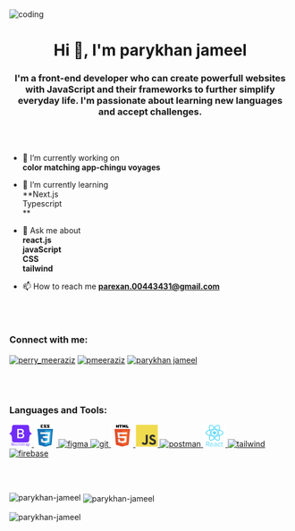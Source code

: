 <img align="center" alt="coding" width="1000" height="300"  src="https://wallpapers.com/images/hd/monkey-doing-coding-kabic55n6a0wai1i.jpg">
<h1 align="center">Hi 👋, I'm parykhan jameel</h1>
<h3 align="center">I'm a front-end developer who can create powerfull websites with JavaScript and their frameworks to further simplify everyday life. I'm passionate about learning new languages and accept challenges.</h3>
<br>
<br>


- 🔭 I’m currently working on <br>**color matching app-chingu voyages**

- 🌱 I’m currently learning<br>
 **Next.js<br>
 Typescript<br>
 **
  

- 💬 Ask me about<br>
 **react.js <br>
  javaScript<br>
  CSS<br>
  tailwind**

- 📫 How to reach me **parexan.00443431@gmail.com**
<br>
<br>

<h3 align="left">Connect with me:</h3>
<p align="left">
<a href="https://codepen.io/perry_meeraziz" target="blank"><img align="center" src="https://raw.githubusercontent.com/rahuldkjain/github-profile-readme-generator/master/src/images/icons/Social/codepen.svg" alt="perry_meeraziz" height="30" width="40" /></a>
<a href="https://twitter.com/pmeeraziz" target="blank"><img align="center" src="https://raw.githubusercontent.com/rahuldkjain/github-profile-readme-generator/master/src/images/icons/Social/twitter.svg" alt="pmeeraziz" height="30" width="40" /></a>
<a href="https://linkedin.com/in/parykhan jameel" target="blank"><img align="center" src="https://raw.githubusercontent.com/rahuldkjain/github-profile-readme-generator/master/src/images/icons/Social/linked-in-alt.svg" alt="parykhan jameel" height="30" width="40" /></a>
</p>
<br>
<br>

<h3 align="left">Languages and Tools:</h3>
<p align="left"> <a href="https://getbootstrap.com" target="_blank" rel="noreferrer"> <img src="https://raw.githubusercontent.com/devicons/devicon/master/icons/bootstrap/bootstrap-plain-wordmark.svg" alt="bootstrap" width="40" height="40"/> </a> <a href="https://www.w3schools.com/css/" target="_blank" rel="noreferrer"> <img src="https://raw.githubusercontent.com/devicons/devicon/master/icons/css3/css3-original-wordmark.svg" alt="css3" width="40" height="40"/> </a> <a href="https://www.figma.com/" target="_blank" rel="noreferrer"> <img src="https://www.vectorlogo.zone/logos/figma/figma-icon.svg" alt="figma" width="40" height="40"/> </a> <a href="https://git-scm.com/" target="_blank" rel="noreferrer"> <img src="https://www.vectorlogo.zone/logos/git-scm/git-scm-icon.svg" alt="git" width="40" height="40"/> </a> <a href="https://www.w3.org/html/" target="_blank" rel="noreferrer"> <img src="https://raw.githubusercontent.com/devicons/devicon/master/icons/html5/html5-original-wordmark.svg" alt="html5" width="40" height="40"/> </a> <a href="https://developer.mozilla.org/en-US/docs/Web/JavaScript" target="_blank" rel="noreferrer"> <img src="https://raw.githubusercontent.com/devicons/devicon/master/icons/javascript/javascript-original.svg" alt="javascript" width="40" height="40"/> </a> <a href="https://postman.com" target="_blank" rel="noreferrer"> <img src="https://www.vectorlogo.zone/logos/getpostman/getpostman-icon.svg" alt="postman" width="40" height="40"/> </a> <a href="https://reactjs.org/" target="_blank" rel="noreferrer"> <img src="https://raw.githubusercontent.com/devicons/devicon/master/icons/react/react-original-wordmark.svg" alt="react" width="40" height="40"/> </a> <a href="https://tailwindcss.com/" target="_blank" rel="noreferrer"> <img src="https://www.vectorlogo.zone/logos/tailwindcss/tailwindcss-icon.svg" alt="tailwind" width="40" height="40"/> </a> <a href="https://firebase.google.com/" target="_blank" rel="noreferrer">
  <img src="https://www.vectorlogo.zone/logos/firebase/firebase-icon.svg" alt="firebase" width="40" height="40"/>
</a>
 </p>
<br>
<br>
<p><img align="left"  src="https://github-readme-stats.vercel.app/api/top-langs?username=parykhan-jameel&show_icons=true&locale=en&layout=compact" alt="parykhan-jameel" /></p>

<p>&nbsp;<img align="center" src="https://github-readme-stats.vercel.app/api?username=parykhan-jameel&show_icons=true&locale=en" alt="parykhan-jameel" /></p>

<p><img align="center" src="https://github-readme-streak-stats.herokuapp.com/?user=parykhan-jameel&" alt="parykhan-jameel" /></p>

